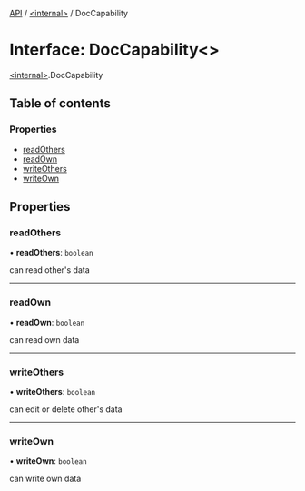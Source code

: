 [API](../README.md) / [\<internal\>](../modules/internal_.md) / DocCapability

# Interface: DocCapability\<\>

[\<internal\>](../modules/internal_.md).DocCapability

## Table of contents

### Properties

- [readOthers](internal_.DocCapability.md#readothers)
- [readOwn](internal_.DocCapability.md#readown)
- [writeOthers](internal_.DocCapability.md#writeothers)
- [writeOwn](internal_.DocCapability.md#writeown)

## Properties

### readOthers

• **readOthers**: `boolean`

can read other's data

___

### readOwn

• **readOwn**: `boolean`

can read own data

___

### writeOthers

• **writeOthers**: `boolean`

can edit or delete other's data

___

### writeOwn

• **writeOwn**: `boolean`

can write own data
